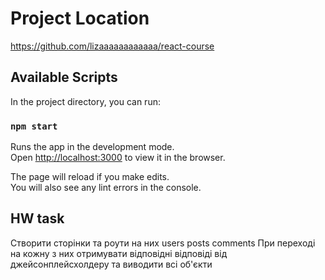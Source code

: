 # Project Location

https://github.com/lizaaaaaaaaaaaa/react-course

## Available Scripts

In the project directory, you can run:

### `npm start`

Runs the app in the development mode.\
Open [http://localhost:3000](http://localhost:3000) to view it in the browser.

The page will reload if you make edits.\
You will also see any lint errors in the console.

## HW task
Створити сторінки та роути на них
users
posts
comments
При переході на кожну з них отримувати відповідні відповіді від джейсонплейсхолдеру та виводити всі об'єкти

